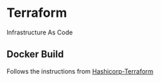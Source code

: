 # Terraform
Infrastructure As Code

## Docker Build
Follows the instructions from [Hashicorp-Terraform](https://developer.hashicorp.com/terraform/tutorials/docker-get-started/docker-build)
